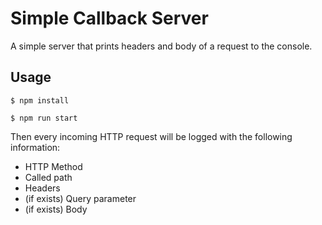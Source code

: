 # Simple Callback Server
A simple server that prints headers and body of a request to the console.

## Usage
```console
$ npm install
```

```console
$ npm run start
```

Then every incoming HTTP request will be logged with the following information:
- HTTP Method
- Called path
- Headers
- (if exists) Query parameter
- (if exists) Body